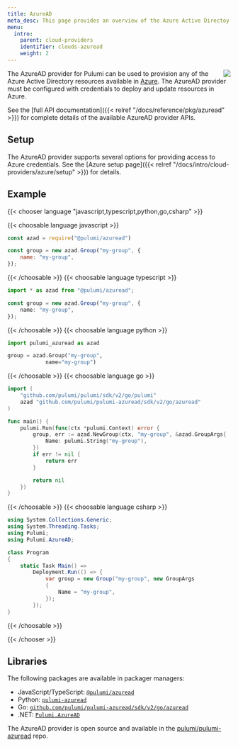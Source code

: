 ```yaml
---
title: AzureAD
meta_desc: This page provides an overview of the Azure Active Directoy Provider for Pulumi.
menu:
  intro:
    parent: cloud-providers
    identifier: clouds-azuread
    weight: 2
---
```


<img src="/logos/tech/azuread.svg" align="right" class="h-16 px-8 pb-4">

The AzureAD provider for Pulumi can be used to provision any of the Azure Active Directory resources available in [Azure](https://azure.microsoft.com/en-us/).
The AzureAD provider must be configured with credentials to deploy and update resources in Azure.

See the [full API documentation]({{< relref "/docs/reference/pkg/azuread" >}}) for complete details of the available AzureAD provider APIs.

## Setup

The AzureAD provider supports several options for providing access to Azure credentials.  See the [Azure setup page]({{< relref "/docs/intro/cloud-providers/azure/setup" >}}) for details.

## Example

{{< chooser language "javascript,typescript,python,go,csharp" >}}

{{< choosable language javascript >}}

```javascript
const azad = require("@pulumi/azuread")

const group = new azad.Group("my-group", {
    name: "my-group",
});
```

{{< /choosable >}}
{{< choosable language typescript >}}

```typescript
import * as azad from "@pulumi/azuread";

const group = new azad.Group("my-group", {
    name: "my-group",
});
```

{{< /choosable >}}
{{< choosable language python >}}

```python
import pulumi_azuread as azad

group = azad.Group("my-group",
            name="my-group")
```

{{< /choosable >}}
{{< choosable language go >}}

```go
import (
	"github.com/pulumi/pulumi/sdk/v2/go/pulumi"
	azad "github.com/pulumi/pulumi-azuread/sdk/v2/go/azuread"
)

func main() {
	pulumi.Run(func(ctx *pulumi.Context) error {
		group, err := azad.NewGroup(ctx, "my-group", &azad.GroupArgs{
			Name: pulumi.String("my-group"),
		})
		if err != nil {
			return err
		}

		return nil
	})
}

```

{{< /choosable >}}
{{< choosable language csharp >}}

```csharp
using System.Collections.Generic;
using System.Threading.Tasks;
using Pulumi;
using Pulumi.AzureAD;

class Program
{
    static Task Main() =>
        Deployment.Run(() => {
            var group = new Group("my-group", new GroupArgs
            {
                Name = "my-group",
            });
        });
}
```

{{< /choosable >}}

{{< /chooser >}}

## Libraries

The following packages are available in packager managers:

* JavaScript/TypeScript: [`@pulumi/azuread`](https://www.npmjs.com/package/@pulumi/azuread)
* Python: [`pulumi-azuread`](https://pypi.org/project/pulumi-azuread/)
* Go: [`github.com/pulumi/pulumi-azuread/sdk/v2/go/azuread`](https://github.com/pulumi/pulumi-azuread)
* .NET: [`Pulumi.AzureAD`](https://www.nuget.org/packages/Pulumi.AzureAD)

The AzureAD provider is open source and available in the [pulumi/pulumi-azuread](https://github.com/pulumi/pulumi-azuread) repo.
